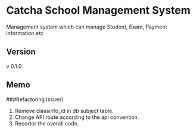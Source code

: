 # Catcha School Management System

Management system which can manage Student, Exam, Payment information etc

## Version
v 0.1.0


## Memo
###Refactoring Issues\
1. Remove classinfo_id in db subject table.
2. Change API route according to the api convention.
3. Recortor the overall code.
